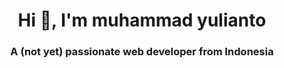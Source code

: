 <h1 align="center">Hi 👋, I'm muhammad yulianto</h1>
<h3 align="center">A (not yet) passionate web developer from Indonesia</h3>